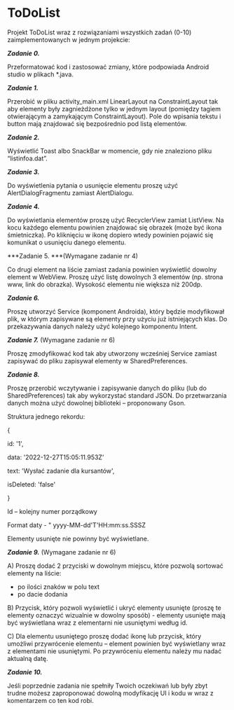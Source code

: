 # ToDoList
Projekt ToDoList wraz z rozwiązaniami wszystkich zadań (0-10) zaimplementowanych w jednym projekcie:

***Zadanie 0.***

Przeformatować kod i zastosować zmiany, które podpowiada Android studio w plikach *.java.

***Zadanie 1.***

Przerobić w pliku activity_main.xml LinearLayout na ConstraintLayout tak aby elementy były
zagnieżdżone tylko w jednym layout (pomiędzy tagiem otwierającym a zamykającym
ConstraintLayout). Pole do wpisania tekstu i button mają znajdować się bezpośrednio pod listą
elementów.

***Zadanie 2.***

Wyświetlić Toast albo SnackBar w momencie, gdy nie znaleziono pliku “listinfoa.dat”.

***Zadanie 3.***

Do wyświetlenia pytania o usunięcie elementu proszę użyć AlertDialogFragmentu zamiast
AlertDialogu.

***Zadanie 4.***

Do wyświetlania elementów proszę użyć RecyclerView zamiat ListView. Na kocu każdego elementu
powinien znajdować się obrazek (może być ikona śmietniczka). Po kliknięciu w ikonę dopiero wtedy
powinien pojawić się komunikat o usunięciu danego elementu.

***Zadanie 5. ***(Wymagane zadanie nr 4)

Co drugi element na liście zamiast zadania powinien wyświetlić dowolny element w WebView.
Proszę użyć listę dowolnych 3 elementów (np. strona www, link do obrazka). Wysokość elementu nie
większa niż 200dp.

***Zadanie 6.***

Proszę utworzyć Service (komponent Androida), który będzie modyfikował plik, w którym
zapisywane są elementy przy użyciu już istniejących klas. Do przekazywania danych należy użyć
kolejnego komponentu Intent.

***Zadanie 7.*** (Wymagane zadanie nr 6)

Proszę zmodyfikować kod tak aby utworzony wcześniej Service zamiast zapisywać do pliku zapisywał
elementy w SharedPreferences.

***Zadanie 8.***

Proszę przerobić wczytywanie i zapisywanie danych do pliku (lub do SharedPreferences) tak aby
wykorzystać standard JSON. Do przetwarzania danych można użyć dowolnej biblioteki –
proponowany Gson.

Struktura jednego rekordu:

{

id: '1',

data: '2022-12-27T15:05:11.953Z’

text: 'Wysłać zadanie dla kursantów',

isDeleted: 'false'

}

Id – kolejny numer porządkowy

Format daty - " yyyy-MM-dd'T'HH:mm:ss.SSSZ

Elementy usunięte nie powinny być wyświetlane.

***Zadanie 9.*** (Wymagane zadanie nr 6)

A) Proszę dodać 2 przyciski w dowolnym miejscu, które pozwolą sortować elementy na liście:
- po ilości znaków w polu text
- po dacie dodania

B) Przycisk, który pozwoli wyświetlić i ukryć elementy usunięte (proszę te elementy oznaczyć
wizualnie w dowolny sposób) - elementy usunięte mają być wyświetlana wraz z elementarni
nie usuniętymi według id.

C) Dla elementu usuniętego proszę dodać ikonę lub przycisk, który umożliwi przywrócenie
elementu – element powinien być wyświetlany wraz z elementami nie usuniętymi. Po
przywróceniu elementu należy mu nadać aktualną datę.

***Zadanie 10.***

Jeśli poprzednie zadania nie spełniły Twoich oczekiwań lub były zbyt trudne możesz zaproponować
dowolną modyfikację UI i kodu w wraz z komentarzem co ten kod robi.
